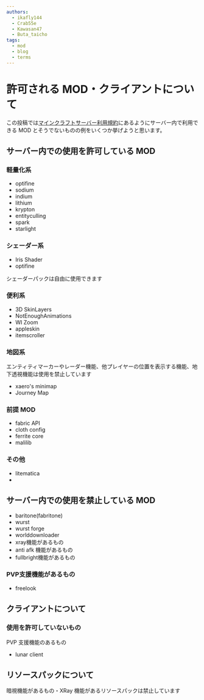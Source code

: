 ```yaml
---
authors:
  - ikafly144
  - Crab55e
  - Kawasan47
  - Buta_taicho
tags:
  - mod
  - blog
  - terms
---
```


# 許可される MOD・クライアントについて

この投稿では[マインクラフトサーバー利用規約](/minecraft#modクライアントについて)にあるようにサーバー内で利用できる MOD とそうでないものの例をいくつか挙げようと思います。

<!--truncate-->

## サーバー内での使用を許可している MOD

### 軽量化系

- optifine
- sodium
- indium
- lithium
- krypton
- entityculling
- spark
- starlight

### シェーダー系

- Iris Shader
- optifine

シェーダーパックは自由に使用できます

### 便利系

- 3D SkinLayers
- NotEnoughAnimations
- WI Zoom
- appleskin
- itemscroller

### 地図系

エンティティマーカーやレーダー機能、他プレイヤーの位置を表示する機能、地下透視機能は使用を禁止しています

- xaero's minimap
- Journey Map

### 前提 MOD

- fabric API
- cloth config
- ferrite core
- malilib

### その他

- litematica
- 

## サーバー内での使用を禁止している MOD

- baritone(fabritone)
- wurst
- wurst forge
- worlddownloader
- xray機能があるもの
- anti afk 機能があるもの
- fullbright機能があるもの

### PVP支援機能があるもの

- freelook

## クライアントについて

### 使用を許可していないもの

PVP 支援機能のあるもの

- lunar client <!-- これは確実にPVPクライアントでしょ -->

<!-- どう線切りするかな？　　 -->
<!-- 私も今どこら辺までかな～って思ってた -->
<!-- フェザーなぁ... -->
<!-- それは絶対にPVPのやつだからいいかと思います -->

## リソースパックについて

暗視機能があるもの・XRay 機能があるリソースパックは禁止しています

